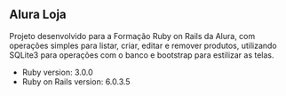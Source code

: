 ## Alura Loja

Projeto desenvolvido para a Formação Ruby on Rails da Alura, com operações simples para listar, criar, editar e remover produtos, utilizando SQLite3 para operações com o banco e bootstrap para estilizar as telas.

* Ruby version: 3.0.0
* Ruby on Rails version: 6.0.3.5
